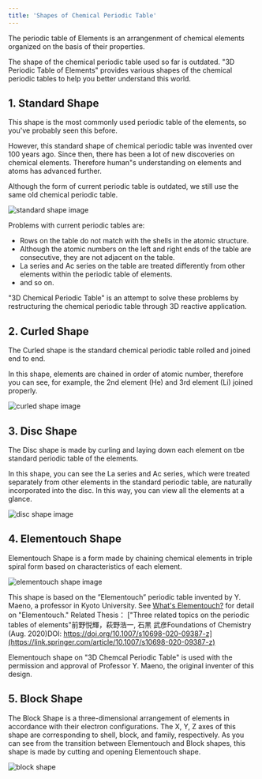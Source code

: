 ```yaml
---
title: 'Shapes of Chemical Periodic Table'
---
```


The periodic table of Elements is an arrangenment of chemical elements organized on the basis of their properties.

The shape of the chemical periodic table used so far is outdated.
"3D Periodic Table of Elements" provides various shapes of the chemical periodic tables to help you better understand this world.

## 1. Standard Shape
This shape is the most commonly used periodic table of the elements, so you've probably seen this before.

However, this standard shape of chemical periodic table was invented over 100 years ago.
Since then, there has been a lot of new discoveries on chemical elements. Therefore human"s understanding on elements and atoms has advanced further.

Although the form of current periodic table is outdated, we still use the same old chemical periodic table.

![standard shape image](/images/standard-shape.png)

Problems with current periodic tables are:
- Rows on the table do not match with the shells in the atomic structure.
- Although the atomic numbers on the left and right ends of the table are consecutive, they are not adjacent on the table.
- La series and Ac series on the table are treated differently from other elements within the periodic table of elements.
- and so on.

"3D Chemical Periodic Table" is an attempt to solve these problems by restructuring the chemical periodic table through 3D reactive application.

## 2. Curled Shape
The Curled shape is the standard chemical periodic table rolled and joined end to end.

In this shape, elements are chained in order of atomic number, therefore you can see, for example, the 2nd element (He) and 3rd element (Li) joined properly.

![curled shape image](/images/curled-shape-image.png)

## 3. Disc Shape
The Disc shape is made by curling and laying down each element on tbe standard periodic table of the elements.

In this shape, you can see the La series and Ac series, which were treated separately from other elements in the standard periodic table, are naturally incorporated into the disc.
In this way, you can view all the elements at a glance.

![disc shape image](/images/disc-shape-image.png)

## 4. Elementouch Shape
Elementouch Shape is a form made by chaining chemical elements in triple spiral form based on characteristics of each element.

![elementouch shape image](/images/elementouch-shape.png)

This shape is based on the ”Elementouch” periodic table invented by Y. Maeno, a professor in Kyoto University.
See [What's Elementouch?](https://ss.scphys.kyoto-u.ac.jp/elementouch/en/illustration/index.html) for detail on "Elementouch."
Related Thesis：
["Three related topics on the periodic tables of elements"前野悦輝，萩野浩一, 石黒 武彦Foundations of Chemistry (Aug. 2020)DOI: https://doi.org/10.1007/s10698-020-09387-z](https://link.springer.com/article/10.1007/s10698-020-09387-z)

Elementouch shape on "3D Chemcal Periodic Table" is used with the permission and approval of Professor Y. Maeno, the original inventer of this design.

## 5. Block Shape
The Block Shape is a three-dimensional arrangement of elements in accordance with their electron configurations.
The X, Y, Z axes of this shape are corresponding to shell, block, and family, respectively.
As you can see from the transition between Elementouch and Block shapes, this shape is made by cutting and opening Elementouch shape.

![block shape](/images/block-shape.png)